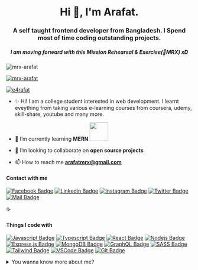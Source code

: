 <h1 align="center">Hi 👋, I'm Arafat.</h1>
<h3 align="center">A self taught frontend developer from Bangladesh. I Spend most of time coding outstanding projects.</h3>
<h5 align="center">I am moving forward with this Mission Rehearsal & Exercise(💪MRX) xD </h5>



<p align="left"> <img src="https://komarev.com/ghpvc/?username=mrx-arafat&label=Profile%20views&color=0e75b6&style=flat" alt="mrx-arafat" /> </p>

<p align="left"> <a href="https://github.com/ryo-ma/github-profile-trophy"><img src="https://github-profile-trophy.vercel.app/?username=mrx-arafat" alt="mrx-arafat" /></a> </p>

<p align="left"> <a href="https://twitter.com/e4rafat" target="blank"><img src="https://img.shields.io/twitter/follow/e4rafat?logo=twitter&style=for-the-badge" alt="e4rafat" /></a> </p>



- ✨ Hi! I am a college student interested in web development. I learnt eveything from taking various e-learning courses from coursera, udemy, skill-share, youtube and many more.

- 🌱 I’m currently learning **MERN** <img src="https://media.giphy.com/media/WUlplcMpOCEmTGBtBW/giphy.gif" width="50">

- 👯 I’m looking to collaborate on **open source projects**

- 📫 How to reach me **arafatmrx@gmail.com**


#### Contact with me 

[![Facebook Badge](https://img.shields.io/badge/Facebook-1877F2?style=for-the-badge&logo=facebook&logoColor=white)](https://facebook.com/e4rafat) [![Linkedin Badge](https://img.shields.io/badge/LinkedIn-0077B5?style=for-the-badge&logo=linkedin&logoColor=white)](https://www.linkedin.com/in/e4rafat/) [![Instagram Badge](https://img.shields.io/badge/Instagram-E4405F?style=for-the-badge&logo=instagram&logoColor=white)](https://instagram.com/e4rafat) [![Twitter Badge](https://img.shields.io/badge/Twitter-1DA1F2?style=for-the-badge&logo=twitter&logoColor=white)](https://twitter.com/e4rafat) [![Mail Badge](https://img.shields.io/badge/Gmail-D14836?style=for-the-badge&logo=gmail&logoColor=white)](mailto:arafatmrx@gmail.com)

:coffee: &emsp; 

#### Things I code with

[![Javascript Badge](https://img.shields.io/badge/-Javascript-F0DB4F?style=for-the-badge&labelColor=black&logo=javascript&logoColor=F0DB4F)](#) [![Typescript Badge](https://img.shields.io/badge/-Typescript-007acc?style=for-the-badge&labelColor=black&logo=typescript&logoColor=007acc)](#) [![React Badge](https://img.shields.io/badge/-React-61DBFB?style=for-the-badge&labelColor=black&logo=react&logoColor=61DBFB)](#)  [![Nodejs Badge](https://img.shields.io/badge/-Nodejs-3C873A?style=for-the-badge&labelColor=black&logo=node.js&logoColor=3C873A)](#) [![Express.js Badge](https://img.shields.io/badge/Express.js-000000?style=for-the-badge&logo=express&logoColor=white)](#) [![MongoDB Badge](https://img.shields.io/badge/MongoDB-4EA94B?style=for-the-badge&logo=mongodb&logoColor=white)](#) [![GraphQL Badge](https://img.shields.io/badge/-GraphQl-e535ab?style=for-the-badge&labelColor=black&logo=node.js&logoColor=e535ab)](#) [![SASS Badge](https://img.shields.io/badge/Sass-CC6699?style=for-the-badge&logo=sass&logoColor=white)](#) [![Tailwind Badge](https://img.shields.io/badge/Tailwind%20CSS-092749?style=for-the-badge&logo=tailwindcss&logoColor=06B6D4&labelColor=000000)](#) [![VSCode Badge](https://img.shields.io/badge/Visual_Studio-5C2D91?style=for-the-badge&logo=visual%20studio&logoColor=white)](#) [![Git Badge](https://img.shields.io/badge/Git-F05032?style=for-the-badge&logo=git&logoColor=white)](#)

<details>
<summary>
  You wanna know more about me?
</summary>

<br >

I love to work with new ideas. I just want to explore more and more 



#### Github Stats

![Arafat's github stats](https://github-readme-stats.vercel.app/api?username=mrx-arafat&count_private=true&theme=tokyonight&hide=contribs,prs)

</details>
